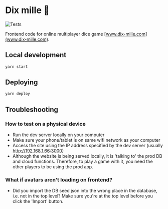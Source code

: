 # Dix mille 🎲

![Tests](https://github.com/jacklj/dix-mille-web/workflows/tests/badge.svg)

Frontend code for online multiplayer dice game [www.dix-mille.com](www.dix-mille.com).

## Local development

```bash
yarn start
```

## Deploying

```bash
yarn deploy
```

## Troubleshooting

### How to test on a physical device

- Run the dev server locally on your computer
- Make sure your phone/tablet is on same wifi network as your computer
- Access the site using the IP address specified by the dev server (usually http://192.168.1.66:3000)
- Although the website is being served locally, it is 'talking to' the prod DB and cloud functions. Therefore, to play a game with it, you need the other players to be using the prod app.

### What if avatars aren't loading on frontend?

- Did you import the DB seed json into the wrong place in the database, i.e. not in the top level? Make sure you're at the top level before you click the 'Import' button.
